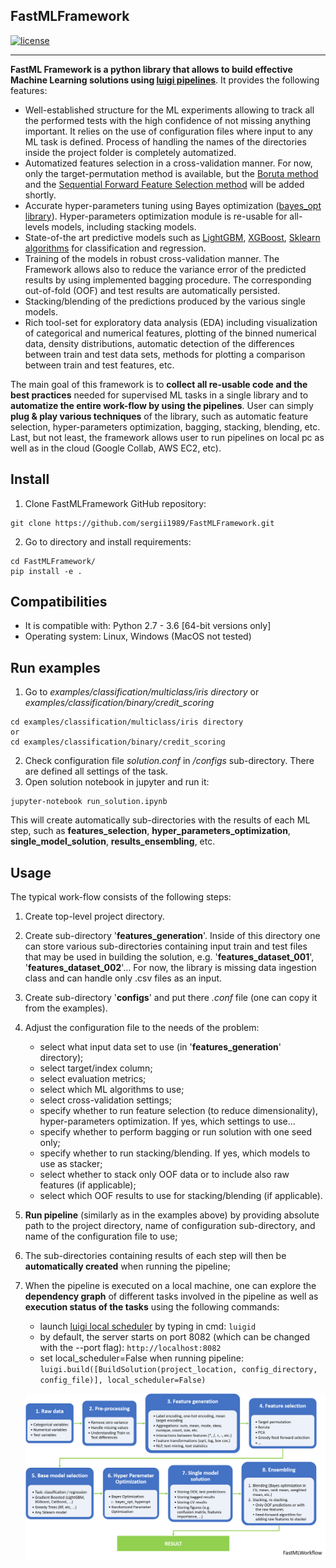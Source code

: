 ## FastMLFramework

[![license](https://img.shields.io/github/license/mashape/apistatus.svg?maxAge=2592000)](https://github.com/minerva-ml/open-solution-home-credit/blob/master/LICENSE)

-----------------------
**FastML Framework is a python library that allows to build effective Machine Learning solutions using [luigi pipelines](https://luigi.readthedocs.io/en/stable/)**. It provides the following features:

* Well-established structure for the ML experiments allowing to track all the performed tests with the high confidence of not missing anything important. It relies on the use of configuration files where input to any ML task is defined. Process of handling the names of the directories inside the project folder is completely automatized. 
* Automatized features selection in a cross-validation manner. For now, only the target-permutation method is available, but the [Boruta method](https://github.com/scikit-learn-contrib/boruta_py/blob/master) and the [Sequential Forward Feature Selection method](http://rasbt.github.io/mlxtend/user_guide/feature_selection/SequentialFeatureSelector/) will be added shortly.
* Accurate hyper-parameters tuning using Bayes optimization ([bayes_opt library](https://github.com/fmfn/BayesianOptimization)). Hyper-parameters optimization module is re-usable for all-levels models, including stacking models.
* State-of-the art predictive models such as [LightGBM](https://lightgbm.readthedocs.io/en/latest), [XGBoost](https://xgboost.readthedocs.io/en/latest), [Sklearn algorithms](http://scikit-learn.org/stable/supervised_learning.html) for classification and regression.
* Training of the models in robust cross-validation manner. The Framework allows also to reduce the variance error of the predicted results by using implemented bagging procedure. The corresponding out-of-fold (OOF) and test results are automatically persisted. 
* Stacking/blending of the predictions produced by the various single models.
* Rich tool-set for exploratory data analysis (EDA) including visualization of categorical and numerical features, plotting of the binned numerical data, density distributions, automatic detection of the differences between train and test data sets, methods for plotting a comparison between train and test features, etc.

The main goal of this framework is to **collect all re-usable code and the best practices** needed for supervised ML tasks in a single library and to **automatize the entire work-flow by using the pipelines**. User can simply **plug & play various techniques** of the library, such as automatic feature selection, hyper-parameters optimization, bagging, stacking, blending, etc. Last, but not least, the framework allows user to run pipelines on local pc as well as in the cloud (Google Collab, AWS EC2, etc). 

## Install
1. Clone FastMLFramework GitHub repository:
```
git clone https://github.com/sergii1989/FastMLFramework.git
```
2. Go to directory and install requirements:
```
cd FastMLFramework/
pip install -e .
```
## Compatibilities
* It is compatible with: Python 2.7 - 3.6 [64-bit versions only]
* Operating system: Linux, Windows (MacOS not tested)

## Run examples
1. Go to *examples/classification/multiclass/iris directory* or *examples/classification/binary/credit_scoring*
```
cd examples/classification/multiclass/iris directory
or
cd examples/classification/binary/credit_scoring
```
2. Check configuration file *solution.conf* in */configs* sub-directory. There are defined all settings of the task.
3. Open solution notebook in jupyter and run it:
```
jupyter-notebook run_solution.ipynb
```
This will create automatically sub-directories with the results of each ML step, such as **features_selection**, **hyper_parameters_optimization**, **single_model_solution**, **results_ensembling**, etc.

## Usage
The typical work-flow consists of the following steps:
1. Create top-level project directory. 
2. Create sub-directory '**features_generation**'. Inside of this directory one can store various sub-directories containing input train and test files that may be used in building the solution, e.g. '**features_dataset_001**', '**features_dataset_002**'... For now, the library is missing data ingestion class and can handle only .csv files as an input. 
3. Create sub-directory '**configs**' and put there *.conf* file (one can copy it from the examples).
4. Adjust the configuration file to the needs of the problem: 
    * select what input data set to use (in '**features_generation**' directory);
    * select target/index column;
    * select evaluation metrics; 
    * select which ML algorithms to use;
    * select cross-validation settings;
    * specify whether to run feature selection (to reduce dimensionality), hyper-parameters optimization. If yes, which settings to use...
    * specify whether to perform bagging or run solution with one seed only;
    * specify whether to run stacking/blending. If yes, which models to use as stacker; 
    * select whether to stack only OOF data or to include also raw features (if applicable);  
    * select which OOF results to use for stacking/blending (if applicable). 
5. **Run pipeline** (similarly as in the examples above) by providing absolute path to the project directory, name of configuration sub-directory, and name of the configuration file to use;
6. The sub-directories containing results of each step will then be **automatically created** when running the pipeline;
7. When the pipeline is executed on a local machine, one can explore the **dependency graph** of different tasks involved in the pipeline as well as **execution status of the tasks** using the following commands:
    * launch [luigi local scheduler](https://luigi.readthedocs.io/en/stable/central_scheduler.html) by typing in cmd: ```luigid```
    * by default, the server starts on port 8082 (which can be changed with the --port flag): ```http://localhost:8082```
    * set local_scheduler=False when running pipeline:
    ```luigi.build([BuildSolution(project_location, config_directory, config_file)], local_scheduler=False)```
  
    ![FastMLFramework](docs/images/workflow.png)  
